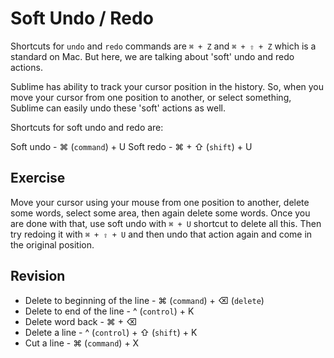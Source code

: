 Soft Undo / Redo
=================

Shortcuts for `undo` and `redo` commands are `⌘ + Z` and `⌘ + ⇧ + Z` which is
a standard on Mac. But here, we are talking about 'soft' undo and redo actions.

Sublime has ability to track your cursor position in the history. So, when you
move your cursor from one position to another, or select something, Sublime can
easily undo these 'soft' actions as well.

Shortcuts for soft undo and redo are:

Soft undo - ⌘ (`command`) + U
Soft redo - ⌘ + ⇧ (`shift`) + U

Exercise
---------

Move your cursor using your mouse from one position to another, delete some
words, select some area, then again delete some words. Once you are done with
that, use soft undo with `⌘ + U` shortcut to delete all this. Then try redoing
it with `⌘ + ⇧ + U` and then undo that action again and come in the original
position.

Revision
---------

* Delete to beginning of the line - ⌘ (`command`) + ⌫ (`delete`)
* Delete to end of the line - ^ (`control`) + K
* Delete word back - ⌘ + ⌫
* Delete a line - ^ (`control`) + ⇧ (`shift`) + K
* Cut a line - ⌘ (`command`) + X